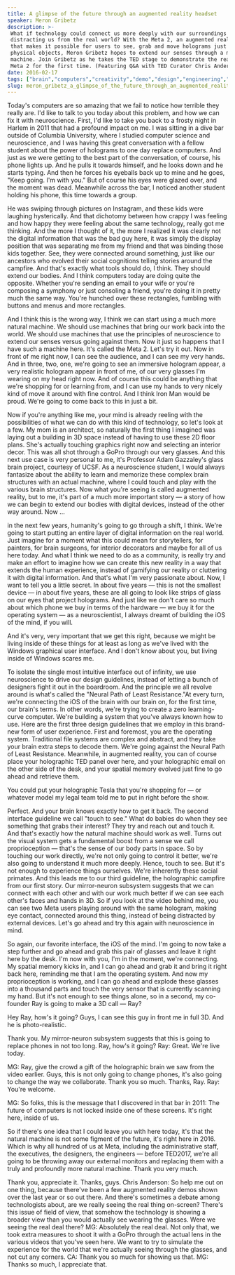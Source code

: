 ```yaml
---
title: A glimpse of the future through an augmented reality headset
speaker: Meron Gribetz
description: >-
 What if technology could connect us more deeply with our surroundings instead of
 distracting us from the real world? With the Meta 2, an augmented reality headset
 that makes it possible for users to see, grab and move holograms just like
 physical objects, Meron Gribetz hopes to extend our senses through a more natural
 machine. Join Gribetz as he takes the TED stage to demonstrate the reality-shifting
 Meta 2 for the first time. (Featuring Q&A with TED Curator Chris Anderson)
date: 2016-02-17
tags: ["brain","computers","creativity","demo","design","engineering","innovation","entrepreneur","neuroscience","interface-design","prediction","product-design","potential","senses","visualizations","technology","augmented-reality","invention"]
slug: meron_gribetz_a_glimpse_of_the_future_through_an_augmented_reality_headset
---
```


Today's computers are so amazing that we fail to notice how terrible they really are. I'd
like to talk to you today about this problem, and how we can fix it with
neuroscience. First, I'd like to take you back to a frosty night in Harlem in 2011 that had
a profound impact on me. I was sitting in a dive bar outside of Columbia University, where
I studied computer science and neuroscience, and I was having this great conversation with
a fellow student about the power of holograms to one day replace computers. And just as we
were getting to the best part of the conversation, of course, his phone lights up. And he
pulls it towards himself, and he looks down and he starts typing. And then he forces his
eyeballs back up to mine and he goes, "Keep going. I'm with you." But of course his eyes
were glazed over, and the moment was dead. Meanwhile across the bar, I noticed another
student holding his phone, this time towards a group.

He was swiping through pictures on Instagram, and these kids were laughing hysterically.
And that dichotomy between how crappy I was feeling and how happy they were feeling about
the same technology, really got me thinking. And the more I thought of it, the more I
realized it was clearly not the digital information that was the bad guy here, it was
simply the display position that was separating me from my friend and that was binding
those kids together. See, they were connected around something, just like our ancestors who
evolved their social cognitions telling stories around the campfire. And that's exactly
what tools should do, I think. They should extend our bodies. And I think computers today
are doing quite the opposite. Whether you're sending an email to your wife or you're
composing a symphony or just consoling a friend, you're doing it in pretty much the same
way. You're hunched over these rectangles, fumbling with buttons and menus and more
rectangles.

And I think this is the wrong way, I think we can start using a much more natural machine.
We should use machines that bring our work back into the world. We should use machines
that use the principles of neuroscience to extend our senses versus going against them. Now
it just so happens that I have such a machine here. It's called the Meta 2. Let's try it
out. Now in front of me right now, I can see the audience, and I can see my very hands.
And in three, two, one, we're going to see an immersive hologram appear, a very realistic
hologram appear in front of me, of our very glasses I'm wearing on my head right now. And
of course this could be anything that we're shopping for or learning from, and I can use
my hands to very nicely kind of move it around with fine control. And I think Iron Man
would be proud. We're going to come back to this in just a bit.

Now if you're anything like me, your mind is already reeling with the possibilities of
what we can do with this kind of technology, so let's look at a few. My mom is an
architect, so naturally the first thing I imagined was laying out a building in 3D space
instead of having to use these 2D floor plans. She's actually touching graphics right now
and selecting an interior decor. This was all shot through a GoPro through our very
glasses. And this next use case is very personal to me, it's Professor Adam Gazzaley's
glass brain project, courtesy of UCSF. As a neuroscience student, I would always fantasize
about the ability to learn and memorize these complex brain structures with an actual
machine, where I could touch and play with the various brain structures. Now what you're
seeing is called augmented reality, but to me, it's part of a much more important story —
a story of how we can begin to extend our bodies with digital devices, instead of the
other way around. Now ...

in the next few years, humanity's going to go through a shift, I think. We're going to
start putting an entire layer of digital information on the real world. Just imagine for a
moment what this could mean for storytellers, for painters, for brain surgeons, for
interior decorators and maybe for all of us here today. And what I think we need to do as
a community, is really try and make an effort to imagine how we can create this new
reality in a way that extends the human experience, instead of gamifying our reality or
cluttering it with digital information. And that's what I'm very passionate about. Now, I
want to tell you a little secret. In about five years — this is not the smallest device —
in about five years, these are all going to look like strips of glass on our eyes that
project holograms. And just like we don't care so much about which phone we buy in terms
of the hardware — we buy it for the operating system — as a neuroscientist, I always
dreamt of building the iOS of the mind, if you will.

And it's very, very important that we get this right, because we might be living inside of
these things for at least as long as we've lived with the Windows graphical user
interface. And I don't know about you, but living inside of Windows scares
me.

To isolate the single most intuitive interface out of infinity, we use neuroscience to
drive our design guidelines, instead of letting a bunch of designers fight it out in the
boardroom. And the principle we all revolve around is what's called the "Neural Path of
Least Resistance."At every turn, we're connecting the iOS of the brain with our brain on,
for the first time, our brain's terms. In other words, we're trying to create a zero
learning-curve computer. We're building a system that you've always known how to use. Here
are the first three design guidelines that we employ in this brand-new form of user
experience. First and foremost, you are the operating system. Traditional file systems are
complex and abstract, and they take your brain extra steps to decode them. We're going
against the Neural Path of Least Resistance. Meanwhile, in augmented reality, you can of
course place your holographic TED panel over here, and your holographic email on the other
side of the desk, and your spatial memory evolved just fine to go ahead and retrieve
them.

You could put your holographic Tesla that you're shopping for — or whatever model my legal
team told me to put in right before the show.

Perfect. And your brain knows exactly how to get it back. The second interface guideline we
call "touch to see." What do babies do when they see something that grabs their interest?
They try and reach out and touch it. And that's exactly how the natural machine should
work as well. Turns out the visual system gets a fundamental boost from a sense we call
proprioception — that's the sense of our body parts in space. So by touching our work
directly, we're not only going to control it better, we're also going to understand it
much more deeply. Hence, touch to see. But it's not enough to experience things ourselves.
We're inherently these social primates. And this leads me to our third guideline, the
holographic campfire from our first story. Our mirror-neuron subsystem suggests that we can
connect with each other and with our work much better if we can see each other's faces and
hands in 3D. So if you look at the video behind me, you can see two Meta users playing
around with the same hologram, making eye contact, connected around this thing, instead of
being distracted by external devices. Let's go ahead and try this again with neuroscience
in mind.

So again, our favorite interface, the iOS of the mind. I'm going to now take a step
further and go ahead and grab this pair of glasses and leave it right here by the desk.
I'm now with you, I'm in the moment, we're connecting. My spatial memory kicks in, and I
can go ahead and grab it and bring it right back here, reminding me that I am the
operating system. And now my proprioception is working, and I can go ahead and explode
these glasses into a thousand parts and touch the very sensor that is currently scanning
my hand. But it's not enough to see things alone, so in a second, my co-founder Ray is
going to make a 3D call — Ray?

Hey Ray, how's it going? Guys, I can see this guy in front me in full 3D. And he is
photo-realistic.

Thank you. My mirror-neuron subsystem suggests that this is going to replace phones in not
too long. Ray, how's it going? Ray: Great. We're live today.

MG: Ray, give the crowd a gift of the holographic brain we saw from the video earlier.
Guys, this is not only going to change phones, it's also going to change the way we
collaborate. Thank you so much. Thanks, Ray. Ray: You're welcome.

MG: So folks, this is the message that I discovered in that bar in 2011: The future of
computers is not locked inside one of these screens. It's right here, inside of
us.

So if there's one idea that I could leave you with here today, it's that the natural
machine is not some figment of the future, it's right here in 2016. Which is why all
hundred of us at Meta, including the administrative staff, the executives, the designers,
the engineers — before TED2017, we're all going to be throwing away our external monitors
and replacing them with a truly and profoundly more natural machine. Thank you very
much.

Thank you, appreciate it. Thanks, guys. Chris Anderson: So help me out on one thing,
because there've been a few augmented reality demos shown over the last year or so out
there. And there's sometimes a debate among technologists about, are we really seeing the
real thing on-screen? There's this issue of field of view, that somehow the technology is
showing a broader view than you would actually see wearing the glasses. Were we seeing the
real deal there? MG: Absolutely the real deal. Not only that, we took extra measures to
shoot it with a GoPro through the actual lens in the various videos that you've seen here.
We want to try to simulate the experience for the world that we're actually seeing through
the glasses, and not cut any corners. CA: Thank you so much for showing us that. MG: Thanks
so much, I appreciate that.

<!--
ad_duration=3.33
comment_count=50
event="TED2016"
external_start_time=0
has_talk_citation=0
intro_duration=11.82
is_subtitle_required="False"
is_talk_featured="True"
language="en"
language_swap="False"
native_language="en"
number_of_related_talks=6
number_of_speakers=1
number_of_subtitled_videos=25
number_of_tags=18
number_of_talk_download_languages=25
number_of_talk_more_resources=1
number_of_talk_recommendations=0
number_of_talks_take_actions=0
post_ad_duration=0.83
published_timestamp="2016-03-18 14:44:30"
recording_date="2016-02-17"
speaker_description="Founder and CEO, Meta"
speaker_is_published=1
speaker_name="Meron Gribetz"
talk_name="A glimpse of the future through an augmented reality headset"
talks_tags=["brain","computers","creativity","demo","design","engineering","innovation","entrepreneur","neuroscience","interface-design","prediction","product-design","potential","senses","visualizations","technology","augmented-reality","invention"]
talks_take_action=[]
url_audio="https://download.ted.com/talks/MeronGribetz_2016.mp3?apikey=acme-roadrunner"
url_photo_speaker="https://pe.tedcdn.com/images/ted/94e3c1f70535dc2267030122b87752bb8bdf63c7_254x191.jpg"
url_photo_talk="https://s3.amazonaws.com/talkstar-photos/uploads/cc6505b5-d076-4069-9349-c3dd30e7dae2/MeronGribetz_2016-embed.jpg"
url_webpage="https://www.ted.com/talks/meron_gribetz_a_glimpse_of_the_future_through_an_augmented_reality_headset"
video_type_name="TED Stage Talk"
-->